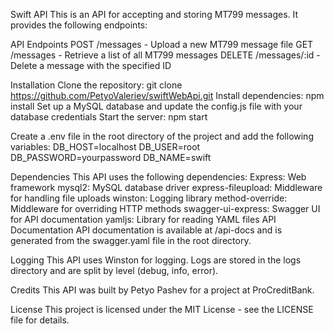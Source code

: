 Swift API
This is an API for accepting and storing MT799 messages. It provides the following endpoints:

API Endpoints
POST /messages - Upload a new MT799 message file
GET /messages - Retrieve a list of all MT799 messages
DELETE /messages/:id - Delete a message with the specified ID

Installation
Clone the repository: git clone https://github.com/PetyoValeriev/swiftWebApi.git
Install dependencies: npm install
Set up a MySQL database and update the config.js file with your database credentials
Start the server: npm start

Create a .env file in the root directory of the project and add the following variables:
DB_HOST=localhost
DB_USER=root
DB_PASSWORD=yourpassword
DB_NAME=swift

Dependencies
This API uses the following dependencies:
Express: Web framework
mysql2: MySQL database driver
express-fileupload: Middleware for handling file uploads
winston: Logging library
method-override: Middleware for overriding HTTP methods
swagger-ui-express: Swagger UI for API documentation
yamljs: Library for reading YAML files
API Documentation
API documentation is available at /api-docs and is generated from the swagger.yaml file in the root directory.

Logging
This API uses Winston for logging. Logs are stored in the logs directory and are split by level (debug, info, error). 

Credits
This API was built by Petyo Pashev for a project at ProCreditBank.

License
This project is licensed under the MIT License - see the LICENSE file for details.
